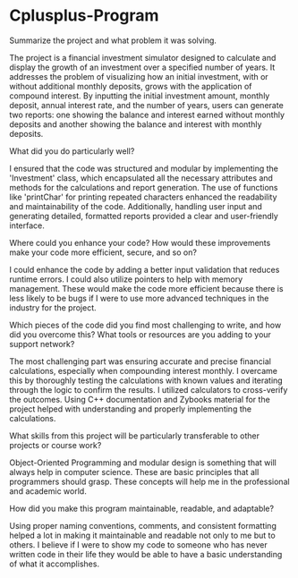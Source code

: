 # Cplusplus-Program


Summarize the project and what problem it was solving.

The project is a financial investment simulator designed to calculate and display the growth of an investment over a specified number of years. 
It addresses the problem of visualizing how an initial investment, with or without additional monthly deposits, grows with the application of compound interest. 
By inputting the initial investment amount, monthly deposit, annual interest rate, and the number of years, users can generate two reports: one showing the balance and interest earned without monthly deposits and another showing the balance and interest with monthly deposits.

What did you do particularly well?

I ensured that the code was structured and modular by implementing the 'Investment' class, which encapsulated all the necessary attributes and methods for the calculations and report generation. 
The use of functions like 'printChar' for printing repeated characters enhanced the readability and maintainability of the code. 
Additionally, handling user input and generating detailed, formatted reports provided a clear and user-friendly interface.

Where could you enhance your code? How would these improvements make your code more efficient, secure, and so on?

I could enhance the code by adding a better input validation that reduces runtime errors.
I could also utilize pointers to help with memory management.
These would make the code more efficient because there is less likely to be bugs if I were to use more advanced techniques in the industry for the project.

Which pieces of the code did you find most challenging to write, and how did you overcome this? What tools or resources are you adding to your support network?

The most challenging part was ensuring accurate and precise financial calculations, especially when compounding interest monthly. 
I overcame this by thoroughly testing the calculations with known values and iterating through the logic to confirm the results. 
I utilized calculators to cross-verify the outcomes. 
Using C++ documentation and Zybooks material for the project helped with understanding and properly implementing the calculations.

What skills from this project will be particularly transferable to other projects or course work?

Object-Oriented Programming and modular design is something that will always help in computer science. 
These are basic principles that all programmers should grasp.
These concepts will help me in the professional and academic world.

How did you make this program maintainable, readable, and adaptable?

Using proper naming conventions, comments, and consistent formatting helped a lot in making it maintainable and readable not only to me but to others.
I believe if I were to show my code to someone who has never written code in their life they would be able to have a basic understanding of what it accomplishes.

